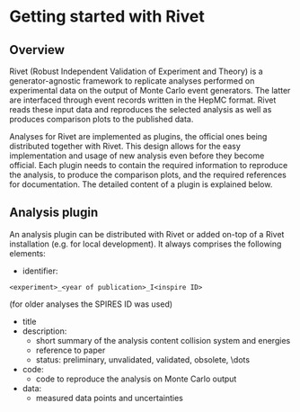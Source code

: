 # Getting started with Rivet

## Overview
Rivet (Robust Independent Validation of Experiment and Theory) is a generator-agnostic framework to replicate analyses performed on experimental data on the output of Monte Carlo event generators. The latter are interfaced through event records written in the HepMC format. Rivet reads these input data and reproduces the selected analysis as well as produces comparison plots to the published data.

Analyses for Rivet are implemented as plugins, the official ones being distributed together with Rivet. This design allows for the easy implementation and usage of new analysis even before they become official. Each plugin needs to contain the required information to reproduce the analysis, to produce the comparison plots, and the required references for documentation. The detailed content of a plugin is explained below.

## Analysis plugin
An analysis plugin can be distributed with Rivet or added on-top of a Rivet installation (e.g. for local development). It always comprises the following elements:

* identifier: 
```
<experiment>_<year of publication>_I<inspire ID>
```
(for older analyses the SPIRES ID was used)
* title
* description:
  * short summary of the analysis content collision system and energies 
  * reference to paper 
  * status: preliminary, unvalidated, validated, obsolete, \dots
* code:
  * code to reproduce the analysis on Monte Carlo output
* data:
  *  measured data points and uncertainties


